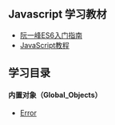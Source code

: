 ## Javascript 学习教材

* [阮一峰ES6入门指南](http://es6.ruanyifeng.com/) 
* [JavaScript教程](https://developer.mozilla.org/zh-CN/docs/Web/JavaScript)


## 学习目录

#### 内置对象（Global_Objects）
* [Error](./Global_Objects/Error.MD)
